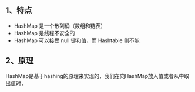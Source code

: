 ## 1、特点
* HashMap 是一个散列桶（数组和链表）
* HashMap 是线程不安全的
* HashMap 可以接受 null 键和值，而 Hashtable 则不能

## 2、原理
HashMap是基于hashing的原理来实现的，我们在向HashMap放入值或者从中取出值时，
